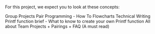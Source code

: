 For this project, we expect you to look at these concepts:

Group Projects
Pair Programming - How To
Flowcharts
Technical Writing
Printf function brief - What to know to create your own Printf function
All about Team Projects + Pairings + FAQ (A must read)
